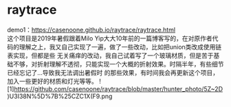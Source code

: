 # raytrace
demo1：https://casenoone.github.io/raytrace/raytrace.html   
这个项目是2019年暑假跟着Milo Yip大大10年前的一篇博客写的，在对原作者代码的理解之上，我又自己实现了一遍，做了一些改动，比如把union类改成使用链表实现，但都是些
无关痛痒的改动，我自己试着写了一个玻璃材质，但是苦于基础不够，对折射理解不透彻，只能实现一个大概的折射效果。时隔半年，有些细节已经忘记了...导致我无法调出暑假时
的那些效果，有时间我会再更新这个项目，加入一些更好的材质和灯光等等。
![1]https://github.com/casenoone/raytrace/blob/master/hunter_photo/5Z~2D)U3I38N%5D%7B%25CZC1X(F9.png
